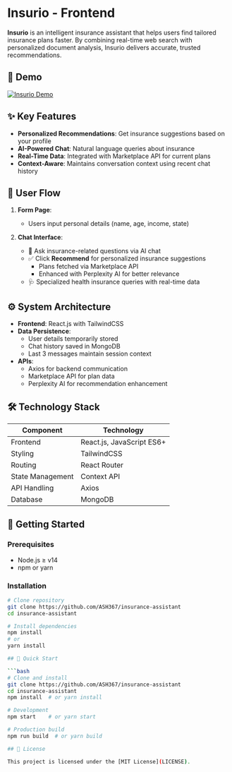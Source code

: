 # Insurio - Frontend

**Insurio** is an intelligent insurance assistant that helps users find tailored insurance plans faster. By combining real-time web search with personalized document analysis, Insurio delivers accurate, trusted recommendations.

## 📸 Demo

[![Insurio Demo](https://img.youtube.com/vi/05jEwKGhr0w/0.jpg)](https://youtu.be/05jEwKGhr0w)

## ✨ Key Features

- **Personalized Recommendations**: Get insurance suggestions based on your profile
- **AI-Powered Chat**: Natural language queries about insurance
- **Real-Time Data**: Integrated with Marketplace API for current plans
- **Context-Aware**: Maintains conversation context using recent chat history

## 🚀 User Flow

1. **Form Page**:
   - Users input personal details (name, age, income, state)
   
2. **Chat Interface**:
   - 💬 Ask insurance-related questions via AI chat
   - ✅ Click **Recommend** for personalized insurance suggestions
     - Plans fetched via Marketplace API
     - Enhanced with Perplexity AI for better relevance
   - 🩺 Specialized health insurance queries with real-time data

## ⚙️ System Architecture

- **Frontend**: React.js with TailwindCSS
- **Data Persistence**:
  - User details temporarily stored
  - Chat history saved in MongoDB
  - Last 3 messages maintain session context
- **APIs**:
  - Axios for backend communication
  - Marketplace API for plan data
  - Perplexity AI for recommendation enhancement

## 🛠️ Technology Stack

| Component        | Technology               |
|------------------|--------------------------|
| Frontend         | React.js, JavaScript ES6+|
| Styling          | TailwindCSS              |
| Routing          | React Router             |
| State Management | Context API              |
| API Handling     | Axios                    |
| Database         | MongoDB                  |

## 🏁 Getting Started

### Prerequisites

- Node.js ≥ v14
- npm or yarn

### Installation

```bash
# Clone repository
git clone https://github.com/ASH367/insurance-assistant
cd insurance-assistant

# Install dependencies
npm install
# or
yarn install

## 🚀 Quick Start

```bash
# Clone and install
git clone https://github.com/ASH367/insurance-assistant
cd insurance-assistant
npm install  # or yarn install

# Development
npm start    # or yarn start

# Production build
npm run build  # or yarn build

## 📄 License

This project is licensed under the [MIT License](LICENSE).
